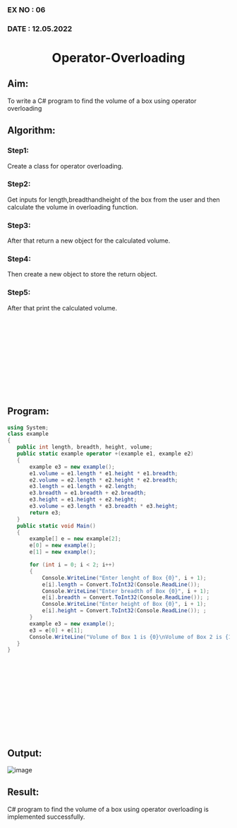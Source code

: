### EX NO : 06
### DATE  : 12.05.2022
# <p align="center">Operator-Overloading</p>


## Aim:
 To write a C# program to find the volume of a box using operator overloading
 
 ## Algorithm:
 ### Step1:
Create a class for operator overloading.
### Step2:
Get inputs for length,breadthandheight of the box from the user and then calculate the volume in overloading function.
### Step3:
After that return a new object for the calculated volume.
### Step4:
Then create a new object to store the return object.
### Step5:
After that print the calculated volume.
 
 <br/><br/><br/><br/><br/><br/><br/><br/><br/><br/>
 
 ## Program:
 ```c#
 using System;
class example
{
    public int length, breadth, height, volume;
    public static example operator +(example e1, example e2)
    {
        example e3 = new example();
        e1.volume = e1.length * e1.height * e1.breadth;
        e2.volume = e2.length * e2.height * e2.breadth;
        e3.length = e1.length + e2.length;
        e3.breadth = e1.breadth + e2.breadth;
        e3.height = e1.height + e2.height;
        e3.volume = e3.length * e3.breadth * e3.height;
        return e3;
    }
    public static void Main()
    {
        example[] e = new example[2];
        e[0] = new example();
        e[1] = new example();

        for (int i = 0; i < 2; i++)
        {
            Console.WriteLine("Enter lenght of Box {0}", i + 1);
            e[i].length = Convert.ToInt32(Console.ReadLine());
            Console.WriteLine("Enter breadth of Box {0}", i + 1);
            e[i].breadth = Convert.ToInt32(Console.ReadLine()); ;
            Console.WriteLine("Enter height of Box {0}", i + 1);
            e[i].height = Convert.ToInt32(Console.ReadLine()); ;
        }
        example e3 = new example();
        e3 = e[0] + e[1];
        Console.WriteLine("Volume of Box 1 is {0}\nVolume of Box 2 is {1}\nVolume of Box 3 is {2}", e[0].volume, e[1].volume, e3.volume);
    }
}
 ```
 <br/><br/><br/><br/><br/><br/><br/><br/><br/><br/>
 
 ## Output:
 ![image](https://user-images.githubusercontent.com/75235488/170663961-470b3e73-2411-4da8-8f21-5bfd3ac1abf4.png)

 
 ## Result:
C# program to find the volume of a box using operator overloading is implemented successfully.
